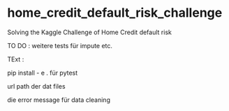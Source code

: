 # home_credit_default_risk_challenge
Solving the Kaggle Challenge of Home Credit default risk

TO DO : 
weitere tests für impute etc.





TExt :

pip install - e . für pytest

url path der dat files

die error message für data cleaning
